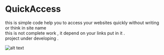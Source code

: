 # QuickAccess
this is simple code help you to access your websites quickly without writing  or think in site name  
this is not complete work , it depend on your links put in it .  
project under developing .

![alt text](https://github.com/ibrahimahmed1998/QuickAccess/blob/main/main.png)


 
